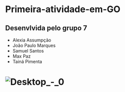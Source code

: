 # Primeira-atividade-em-GO

<h2> Desenvlvida pelo grupo 7</h2>

 * Alexia Assumpção
 * João Paulo Marques
 * Samuel Santos
 * Max Paz
 * Tainá Pimenta

<h1 align="left">  

![Desktop_-_0](https://cdn.dribbble.com/users/743744/screenshots/7321761/media/cb8afeadbd84d54f473c7fa89746e043.jpg?compress=1&resize=400x300)
</h1>
